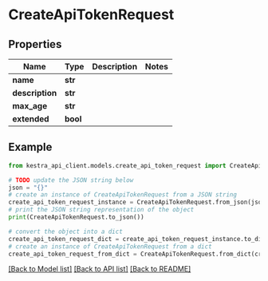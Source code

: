 # CreateApiTokenRequest


## Properties

Name | Type | Description | Notes
------------ | ------------- | ------------- | -------------
**name** | **str** |  | 
**description** | **str** |  | 
**max_age** | **str** |  | 
**extended** | **bool** |  | 

## Example

```python
from kestra_api_client.models.create_api_token_request import CreateApiTokenRequest

# TODO update the JSON string below
json = "{}"
# create an instance of CreateApiTokenRequest from a JSON string
create_api_token_request_instance = CreateApiTokenRequest.from_json(json)
# print the JSON string representation of the object
print(CreateApiTokenRequest.to_json())

# convert the object into a dict
create_api_token_request_dict = create_api_token_request_instance.to_dict()
# create an instance of CreateApiTokenRequest from a dict
create_api_token_request_from_dict = CreateApiTokenRequest.from_dict(create_api_token_request_dict)
```
[[Back to Model list]](../README.md#documentation-for-models) [[Back to API list]](../README.md#documentation-for-api-endpoints) [[Back to README]](../README.md)


